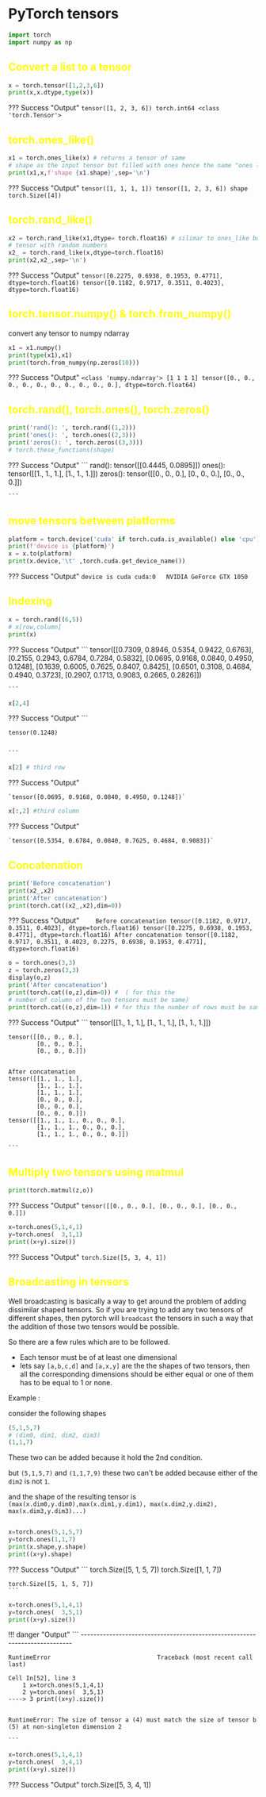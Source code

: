 # PyTorch tensors

```python
import torch 
import numpy as np 
```

## <span style="color:yellow">Convert a list to a tensor</span>


```python
x = torch.tensor([1,2,3,6])
print(x,x.dtype,type(x))
```
??? Success "Output"
    `tensor([1, 2, 3, 6]) torch.int64 <class 'torch.Tensor'>`
    

## <span style="color:yellow">torch.ones_like()</span>


```python
x1 = torch.ones_like(x) # returns a tensor of same 
# shape as the input tensor but filled with ones hence the name "ones like"
print(x1,x,f'shape {x1.shape}',sep='\n')
```
??? Success "Output"
    ```
    tensor([1, 1, 1, 1])
    tensor([1, 2, 3, 6])
    shape torch.Size([4])
    ```
    

## <span style="color:yellow">torch.rand_like()</span>


```python
x2 = torch.rand_like(x1,dtype= torch.float16) # silimar to ones_like but fills the 
# tensor with random numbers
x2_ = torch.rand_like(x,dtype=torch.float16)
print(x2,x2_,sep='\n')
```
??? Success "Output"
    ```
    tensor([0.2275, 0.6938, 0.1953, 0.4771], dtype=torch.float16)
    tensor([0.1182, 0.9717, 0.3511, 0.4023], dtype=torch.float16)
    ```
    

## <span style="color:yellow">torch.tensor.numpy() & torch.from_numpy()</span>

convert any tensor to numpy ndarray


```python
x1 = x1.numpy()
print(type(x1),x1)
print(torch.from_numpy(np.zeros(10)))
```
??? Success "Output"
    ```
    <class 'numpy.ndarray'> [1 1 1 1]
    tensor([0., 0., 0., 0., 0., 0., 0., 0., 0., 0.], dtype=torch.float64)
    ```
    

## <span style="color:yellow">torch.rand(), torch.ones(), torch.zeros()</span>


```python
print('rand(): ', torch.rand((1,2)))
print('ones(): ', torch.ones((2,3)))
print('zeros(): ', torch.zeros((3,3)))
# torch.these_functions(shape)
```
??? Success "Output"
    ```
    rand():  tensor([[0.4445, 0.0895]])
    ones():  tensor([[1., 1., 1.],
            [1., 1., 1.]])
    zeros():  tensor([[0., 0., 0.],
            [0., 0., 0.],
            [0., 0., 0.]])
    
    ```

## <span style="color:yellow">move tensors between platforms</span>


```python
platform = torch.device('cuda' if torch.cuda.is_available() else 'cpu')
print(f'device is {platform}')
x = x.to(platform)
print(x.device,'\t' ,torch.cuda.get_device_name())
```
??? Success "Output"
    ```
    device is cuda
    cuda:0 	 NVIDIA GeForce GTX 1050
    ```
    

## <span style="color:yellow">Indexing</span>


```python
x = torch.rand((6,5))
# x[row,column]
print(x)
```
??? Success "Output"
    ```
    tensor([[0.7309, 0.8946, 0.5354, 0.9422, 0.6763],
            [0.2155, 0.2943, 0.6784, 0.7284, 0.5832],
            [0.0695, 0.9168, 0.0840, 0.4950, 0.1248],
            [0.1639, 0.6005, 0.7625, 0.8407, 0.8425],
            [0.6501, 0.3108, 0.4684, 0.4940, 0.3723],
            [0.2907, 0.1713, 0.9083, 0.2665, 0.2826]])
    
    ```


```python
x[2,4]
```


??? Success "Output"
    ```

    tensor(0.1248)


    ```


```python
x[2] # third row
```


??? Success "Output"

    
    `tensor([0.0695, 0.9168, 0.0840, 0.4950, 0.1248])`



```python
x[:,2] #third column
```

??? Success "Output"

    `tensor([0.5354, 0.6784, 0.0840, 0.7625, 0.4684, 0.9083])`


## <span style="color:yellow">Concatenation</span>


```python
print('Before concatenation')
print(x2_,x2)
print('After concatenation')
print(torch.cat((x2_,x2),dim=0))
```
??? Success "Output"
    ```    
    Before concatenation
    tensor([0.1182, 0.9717, 0.3511, 0.4023], dtype=torch.float16) tensor([0.2275, 0.6938, 0.1953, 0.4771], dtype=torch.float16)
    After concatenation
    tensor([0.1182, 0.9717, 0.3511, 0.4023, 0.2275, 0.6938, 0.1953, 0.4771],
        dtype=torch.float16)
    ```
    


```python
o = torch.ones(3,3)
z = torch.zeros(3,3)
display(o,z)
print('After concatenation')
print(torch.cat((o,z),dim=0)) #  ( for this the
# number of column of the two tensors must be same)
print(torch.cat((o,z),dim=1)) # for this the number of rows must be same
```
??? Success "Output"
    ```
    tensor([[1., 1., 1.],
            [1., 1., 1.],
            [1., 1., 1.]])



    tensor([[0., 0., 0.],
            [0., 0., 0.],
            [0., 0., 0.]])


    After concatenation
    tensor([[1., 1., 1.],
            [1., 1., 1.],
            [1., 1., 1.],
            [0., 0., 0.],
            [0., 0., 0.],
            [0., 0., 0.]])
    tensor([[1., 1., 1., 0., 0., 0.],
            [1., 1., 1., 0., 0., 0.],
            [1., 1., 1., 0., 0., 0.]])
    
    ```
## <span style="color:yellow">Multiply two tensors using matmul</span>


```python
print(torch.matmul(z,o))
```
??? Success "Output"
    ```
    tensor([[0., 0., 0.],
            [0., 0., 0.],
            [0., 0., 0.]])
    ```


```python
x=torch.ones(5,1,4,1)
y=torch.ones(  3,1,1)
print((x+y).size())
```
??? Success "Output"
    `torch.Size([5, 3, 4, 1])`
    

## <span style="color:yellow">Broadcasting in tensors</span>

Well broadcasting is basically a way to get around the problem of adding dissimilar shaped tensors. 
So if you are trying to add any two tensors of different shapes, then pytorch will `broadcast` the tensors in such a way that the addition of those two tensors would be possible. 

So there are a few rules which are to be followed.
- Each tensor must be of at least one dimensional
- lets say `[a,b,c,d]` and `[a,x,y]` are the the shapes of two tensors, then all the corresponding dimensions should be either equal or one of them has to be equal to 1 or none. 

Example :

consider the following shapes 
```python
(5,1,5,7)
# (dim0, dim1, dim2, dim3)
(1,1,7) 
```
These two can be added because it hold the 2nd condition. 

but `(5,1,5,7)` and `(1,1,7,9)` these two can't be added because either of the `dim2` is not `1`. 

and the shape of the resulting tensor is `(max(x.dim0,y.dim0),max(x.dim1,y.dim1), max(x.dim2,y.dim2), max(x.dim3,y.dim3)...)`


```python

x=torch.ones(5,1,5,7)
y=torch.ones(1,1,7)
print(x.shape,y.shape)
print((x+y).shape)
```
??? Success "Output"
    ```
    torch.Size([5, 1, 5, 7]) torch.Size([1, 1, 7])

    torch.Size([5, 1, 5, 7])
    ```
    


```python
x=torch.ones(5,1,4,1)
y=torch.ones(  3,5,1)
print((x+y).size())
```

!!! danger "Output"
    ```
    ---------------------------------------------------------------------------

    RuntimeError                              Traceback (most recent call last)

    Cell In[52], line 3
        1 x=torch.ones(5,1,4,1)
        2 y=torch.ones(  3,5,1)
    ----> 3 print((x+y).size())
    

    RuntimeError: The size of tensor a (4) must match the size of tensor b (5) at non-singleton dimension 2

    ```

```python
x=torch.ones(5,1,4,1)
y=torch.ones(  3,4,1)
print((x+y).size())
```
??? Success "Output"
    torch.Size([5, 3, 4, 1])
    

